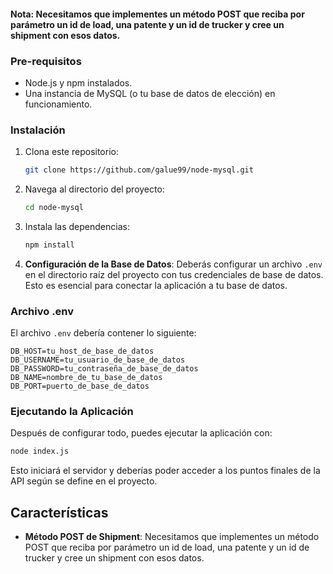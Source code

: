####  Nota: Necesitamos que implementes un método POST que reciba por parámetro un id de load, una patente y un id de trucker y cree un shipment con esos datos.

### Pre-requisitos

- Node.js y npm instalados.
- Una instancia de MySQL (o tu base de datos de elección) en funcionamiento.

### Instalación

1. Clona este repositorio:
   ```bash
   git clone https://github.com/galue99/node-mysql.git


2. Navega al directorio del proyecto:
   ```bash
   cd node-mysql
   ```

3. Instala las dependencias:
   ```bash
   npm install
   ```

4. **Configuración de la Base de Datos**: Deberás configurar un archivo `.env` en el directorio raíz del proyecto con tus credenciales de base de datos. Esto es esencial para conectar la aplicación a tu base de datos.

### Archivo .env

El archivo `.env` debería contener lo siguiente:

```
DB_HOST=tu_host_de_base_de_datos
DB_USERNAME=tu_usuario_de_base_de_datos
DB_PASSWORD=tu_contraseña_de_base_de_datos
DB_NAME=nombre_de_tu_base_de_datos
DB_PORT=puerto_de_base_de_datos
```

### Ejecutando la Aplicación

Después de configurar todo, puedes ejecutar la aplicación con:

```bash
node index.js
```

Esto iniciará el servidor y deberías poder acceder a los puntos finales de la API según se define en el proyecto.

## Características

- **Método POST de Shipment**: Necesitamos que implementes un método POST que reciba por parámetro un id de load, una patente y un id de trucker y cree un shipment con esos datos.


